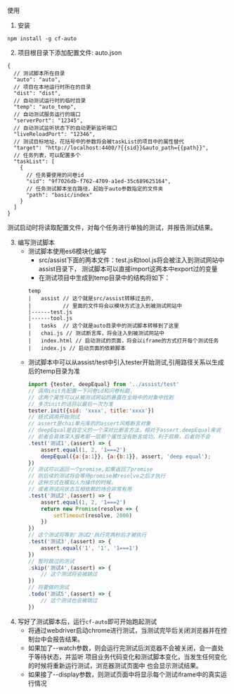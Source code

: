 使用

1. 安装
```
npm install -g cf-auto
```

2. 项目根目录下添加配置文件: auto.json
```
{
  // 测试脚本所在目录
  "auto": "auto",
  // 项目在本地运行时所在的目录
  "dist": "dist",
  // 自动测试运行时的临时目录
  "temp": "auto_temp",
  // 自动测试服务运行的端口
  "serverPort": "12345",
  // 自动测试监听状态下的自动更新监听端口
  "liveReloadPort": "12346",
  // 测试目标地址，花括号中的参数将会被taskList的项目中的属性替代
  "target": "http://localhost:4400/?{{sid}}&auto_path={{path}}",
  // 任务列表，可以配置多个
  "taskList": [
    {
      // 任务要使用的问卷id
      "sid": "9f7026db-f762-4709-a1ed-35c689625164",
      // 任务测试脚本坐在路径，起始于auto参数指定的文件夹
      "path": "basic/index"
    }
  ]
}
```
测试启动时将读取配置文件，对每个任务进行单独的测试，并报告测试结果。

3. 编写测试脚本
    * 测试脚本使用es6模块化编写
        + src/assist下面的两本文件：test.js和tool.js将会被注入到测试网站中assist目录下，
        测试脚本可以直接import这两本中export过的变量
        + 在测试项目中生成到temp目录中的结构将如下：
        ```
        temp
        |   assist // 这个就是src/assist转移过去的,
        |          // 里面的文件将会以模块方式注入到被测试网站中
        |------test.js
        |------tool.js
        |   tasks  // 这个就是auto目录中的测试脚本转移到了这里
        |   chai.js // 测试断言库，将会注入到被测试网站中
        |   index.html // 启动测试的页面，将会以iframe的方式打开每个测试任务
        |   index.js // 启动页面的依赖脚本
        ```
    * 测试脚本中可以从assist/test中引入tester开始测试,引用路径关系以生成后的temp目录为准
        ``` javascript
        import {tester, deepEqual} from '../assist/test'
        // 调用init先配置一下问卷id和问卷标题，
        // 这两个属性可以从被测试网站的暴露在全局中的对象中找到
        // 多次init的话将以最后一次为准
        tester.init({sid: 'xxxx', title:'xxxx'})
        // 链式调用开始测试
        // assert是chai单元库的的assert风格断言对象
        // deepEqual是自定义的一个深对比断言方法，相对于assert.deepEqual来说
        // 前者会具体深入报考那一层那个属性没有断言成功，利于观察，后者则不会
        .test('测试1',(assert) => {
            assert.equal(1, 2, '1===2')
            deepEqual({a:{a:1}}, {a:{b:1}}, assert, 'deep equal');
        })
        // 测试可以返回一个promise,如果返回了promise
        // 则后续的测试将会等待promise被resolve之后才执行
        // 这种方式在模拟人为操作的时候，
        // 或者测试间状态互相依赖的场合非常有用
        .test('测试2',(assert) => {
            assert.equal(1, 2, '1===2')
            return new Promise(resolve => {
                setTimeout(resolve, 2000)
            })
        })
        // 这个测试将等到'测试2'执行完两秒后才被执行
        .test('测试3',(assert) => {
            assert.equal('1', '1', '1===1')
        })
        // 暂时跳过的测试
        .skip('测试4',(assert) => {
            // 这个测试将会被跳过
        })
        // 将要做的测试
        .todo('测试5',(assert) => {
            // 这个测试也会被跳过
        })

        ```
4. 写好了测试脚本后，运行`cf-auto`即可开始跑起测试
    + 将通过webdriver启动chrome进行测试，当测试完毕后关闭浏览器并在控制台中会报告结果。
    + 如果加了--watch参数，则会运行完测试后浏览器不会被关闭，会一直处于等待状态，并监听
        项目业务代码变化和测试脚本变化，当发生任何变化的时候将重新运行测试，浏览器测试页面中
        也会显示测试结果。
    + 如果接了--display参数，则测试页面中将显示每个测试iframe中的真实运行情况

